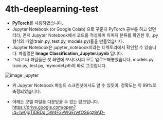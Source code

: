 # 4th-deeplearning-test

* **PyTorch**를 사용하였습니다.  
* Jupyter Notebook (or Google Colab) 으로 꾸준히 PyTorch 공부를 하고 있던터라, 먼저 Jupyter Notebook에서 코드를 적성하여 이미지 분류를 확인한 후, .py 형식의 파일(train.py, test.py, models.py)들을 만들었습니다.
* Jupyter Notebook은 jupyter_notebook이라는 디렉토리에서 확인할 수 있습니다.
파일명은 **Image Classification_Jupyter.ipynb** 입니다.
* 그리고 타 파일들은 첫 화면에 보시다시피 모두 업로드해놓았습니다. models.py, train.py, test.py, mymodel.pth이 바로 그것입니다.

![image_jupyter](https://user-images.githubusercontent.com/37537208/52957347-d15b0f80-33d4-11e9-9d45-b56742869ead.PNG)

* 위 Jupyter Notebook 파일의 스크린샷에서도 알 수 있듯이, 정확도는 약 99%로 측정되었습니다.

* 아래는 모델 파일을 다운받을 수 있는 링크입니다.  
https://drive.google.com/open?id=1w0jqTiDBDg_5W4F3yWGErwfOS6gz8AD-
